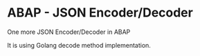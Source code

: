 # ABAP - JSON Encoder/Decoder

One more JSON Encoder/Decoder in ABAP

It is using Golang decode method implementation.
